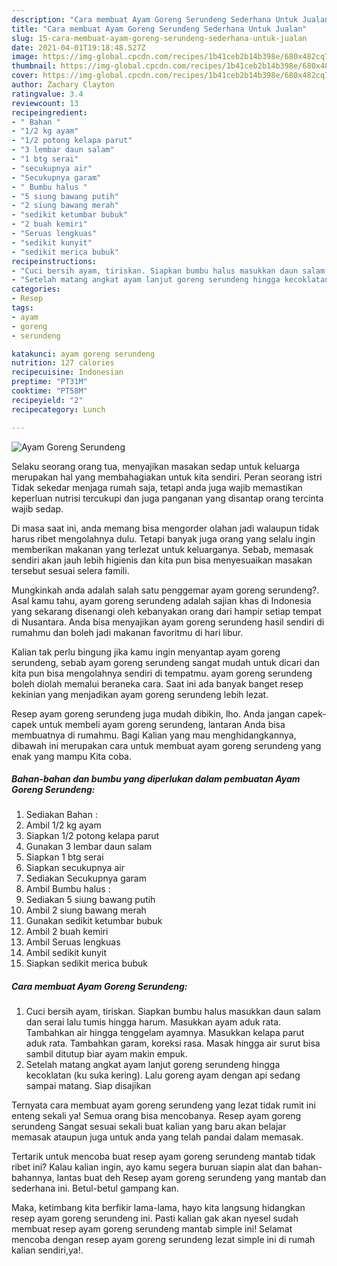 ```yaml
---
description: "Cara membuat Ayam Goreng Serundeng Sederhana Untuk Jualan"
title: "Cara membuat Ayam Goreng Serundeng Sederhana Untuk Jualan"
slug: 15-cara-membuat-ayam-goreng-serundeng-sederhana-untuk-jualan
date: 2021-04-01T19:18:48.527Z
image: https://img-global.cpcdn.com/recipes/1b41ceb2b14b398e/680x482cq70/ayam-goreng-serundeng-foto-resep-utama.jpg
thumbnail: https://img-global.cpcdn.com/recipes/1b41ceb2b14b398e/680x482cq70/ayam-goreng-serundeng-foto-resep-utama.jpg
cover: https://img-global.cpcdn.com/recipes/1b41ceb2b14b398e/680x482cq70/ayam-goreng-serundeng-foto-resep-utama.jpg
author: Zachary Clayton
ratingvalue: 3.4
reviewcount: 13
recipeingredient:
- " Bahan "
- "1/2 kg ayam"
- "1/2 potong kelapa parut"
- "3 lembar daun salam"
- "1 btg serai"
- "secukupnya air"
- "Secukupnya garam"
- " Bumbu halus "
- "5 siung bawang putih"
- "2 siung bawang merah"
- "sedikit ketumbar bubuk"
- "2 buah kemiri"
- "Seruas lengkuas"
- "sedikit kunyit"
- "sedikit merica bubuk"
recipeinstructions:
- "Cuci bersih ayam, tiriskan. Siapkan bumbu halus masukkan daun salam dan serai lalu tumis hingga harum. Masukkan ayam aduk rata. Tambahkan air hingga tenggelam ayamnya. Masukkan kelapa parut aduk rata. Tambahkan garam, koreksi rasa. Masak hingga air surut bisa sambil ditutup biar ayam makin empuk."
- "Setelah matang angkat ayam lanjut goreng serundeng hingga kecoklatan (ku suka kering). Lalu goreng ayam dengan api sedang sampai matang. Siap disajikan"
categories:
- Resep
tags:
- ayam
- goreng
- serundeng

katakunci: ayam goreng serundeng 
nutrition: 127 calories
recipecuisine: Indonesian
preptime: "PT31M"
cooktime: "PT58M"
recipeyield: "2"
recipecategory: Lunch

---
```



![Ayam Goreng Serundeng](https://img-global.cpcdn.com/recipes/1b41ceb2b14b398e/680x482cq70/ayam-goreng-serundeng-foto-resep-utama.jpg)

Selaku seorang orang tua, menyajikan masakan sedap untuk keluarga merupakan hal yang membahagiakan untuk kita sendiri. Peran seorang istri Tidak sekedar menjaga rumah saja, tetapi anda juga wajib memastikan keperluan nutrisi tercukupi dan juga panganan yang disantap orang tercinta wajib sedap.

Di masa  saat ini, anda memang bisa mengorder olahan jadi walaupun tidak harus ribet mengolahnya dulu. Tetapi banyak juga orang yang selalu ingin memberikan makanan yang terlezat untuk keluarganya. Sebab, memasak sendiri akan jauh lebih higienis dan kita pun bisa menyesuaikan masakan tersebut sesuai selera famili. 



Mungkinkah anda adalah salah satu penggemar ayam goreng serundeng?. Asal kamu tahu, ayam goreng serundeng adalah sajian khas di Indonesia yang sekarang disenangi oleh kebanyakan orang dari hampir setiap tempat di Nusantara. Anda bisa menyajikan ayam goreng serundeng hasil sendiri di rumahmu dan boleh jadi makanan favoritmu di hari libur.

Kalian tak perlu bingung jika kamu ingin menyantap ayam goreng serundeng, sebab ayam goreng serundeng sangat mudah untuk dicari dan kita pun bisa mengolahnya sendiri di tempatmu. ayam goreng serundeng boleh diolah memalui beraneka cara. Saat ini ada banyak banget resep kekinian yang menjadikan ayam goreng serundeng lebih lezat.

Resep ayam goreng serundeng juga mudah dibikin, lho. Anda jangan capek-capek untuk membeli ayam goreng serundeng, lantaran Anda bisa membuatnya di rumahmu. Bagi Kalian yang mau menghidangkannya, dibawah ini merupakan cara untuk membuat ayam goreng serundeng yang enak yang mampu Kita coba.

<!--inarticleads1-->

##### Bahan-bahan dan bumbu yang diperlukan dalam pembuatan Ayam Goreng Serundeng:

1. Sediakan  Bahan :
1. Ambil 1/2 kg ayam
1. Siapkan 1/2 potong kelapa parut
1. Gunakan 3 lembar daun salam
1. Siapkan 1 btg serai
1. Siapkan secukupnya air
1. Sediakan Secukupnya garam
1. Ambil  Bumbu halus :
1. Sediakan 5 siung bawang putih
1. Ambil 2 siung bawang merah
1. Gunakan sedikit ketumbar bubuk
1. Ambil 2 buah kemiri
1. Ambil Seruas lengkuas
1. Ambil sedikit kunyit
1. Siapkan sedikit merica bubuk




<!--inarticleads2-->

##### Cara membuat Ayam Goreng Serundeng:

1. Cuci bersih ayam, tiriskan. Siapkan bumbu halus masukkan daun salam dan serai lalu tumis hingga harum. Masukkan ayam aduk rata. Tambahkan air hingga tenggelam ayamnya. Masukkan kelapa parut aduk rata. Tambahkan garam, koreksi rasa. Masak hingga air surut bisa sambil ditutup biar ayam makin empuk.
1. Setelah matang angkat ayam lanjut goreng serundeng hingga kecoklatan (ku suka kering). Lalu goreng ayam dengan api sedang sampai matang. Siap disajikan




Ternyata cara membuat ayam goreng serundeng yang lezat tidak rumit ini enteng sekali ya! Semua orang bisa mencobanya. Resep ayam goreng serundeng Sangat sesuai sekali buat kalian yang baru akan belajar memasak ataupun juga untuk anda yang telah pandai dalam memasak.

Tertarik untuk mencoba buat resep ayam goreng serundeng mantab tidak ribet ini? Kalau kalian ingin, ayo kamu segera buruan siapin alat dan bahan-bahannya, lantas buat deh Resep ayam goreng serundeng yang mantab dan sederhana ini. Betul-betul gampang kan. 

Maka, ketimbang kita berfikir lama-lama, hayo kita langsung hidangkan resep ayam goreng serundeng ini. Pasti kalian gak akan nyesel sudah membuat resep ayam goreng serundeng mantab simple ini! Selamat mencoba dengan resep ayam goreng serundeng lezat simple ini di rumah kalian sendiri,ya!.

